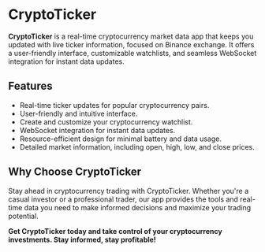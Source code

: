 # CryptoTicker

**CryptoTicker** is a real-time cryptocurrency market data app that keeps you updated with live ticker information, focused on Binance exchange. It offers a user-friendly interface, customizable watchlists, and seamless WebSocket integration for instant data updates.

## Features

- Real-time ticker updates for popular cryptocurrency pairs.
- User-friendly and intuitive interface.
- Create and customize your cryptocurrency watchlist.
- WebSocket integration for instant data updates.
- Resource-efficient design for minimal battery and data usage.
- Detailed market information, including open, high, low, and close prices.

## Why Choose CryptoTicker

Stay ahead in cryptocurrency trading with CryptoTicker. Whether you're a casual investor or a professional trader, our app provides the tools and real-time data you need to make informed decisions and maximize your trading potential.

**Get CryptoTicker today and take control of your cryptocurrency investments. Stay informed, stay profitable!**
